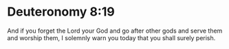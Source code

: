 # Deuteronomy 8:19

And if you forget the Lord your God and go after other gods and serve them and worship them, I solemnly warn you today that you shall surely perish.
